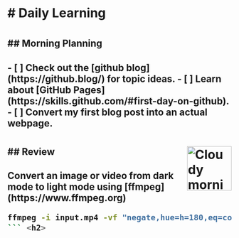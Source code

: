 <h1> # Daily Learning <h1>
  
<h2> ## Morning Planning <h2>
  <h2> - [ ] Check out the [github blog](https://github.blog/) for topic ideas.
  - [ ] Learn about [GitHub Pages](https://skills.github.com/#first-day-on-github).
  - [ ] Convert my first blog post into an actual webpage. <h2>
    <h1> <img alt="Cloudy morning" src="https://octodex.github.com/images/cloud.jpg" width="100" align="right"> <h1>
<h2> ## Review <h2> 
  <h2> Convert an image or video from dark mode to light mode using [ffmpeg](https://www.ffmpeg.org)

```bash
ffmpeg -i input.mp4 -vf "negate,hue=h=180,eq=contrast=1.2:saturation=1.1" output.mp4
``` <h2>

